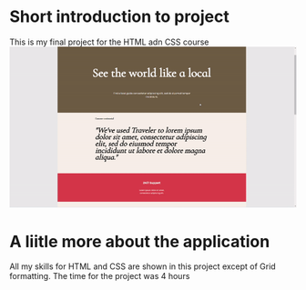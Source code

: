 # Short introduction to project
This is my final project for the HTML adn CSS course
![](Additional/HTM_CSS_FINAL_PROJECT_RECORDING-ezgif.com-video-to-gif-converter.gif)

# A liitle more about the application
All my skills for HTML and CSS are shown in this project except of Grid formatting.
The time for the project was 4 hours
